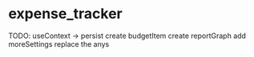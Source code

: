 # expense_tracker

TODO:
useContext -> persist
create budgetItem
create reportGraph
add moreSettings
replace the anys